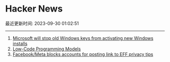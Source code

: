 # Hacker News

最近更新时间: 2023-09-30 01:02:51

--- 
1. [Microsoft will stop old Windows keys from activating new Windows installs](https://arstechnica.com/gadgets/2023/09/microsoft-says-you-cant-activate-windows-10-11-with-old-windows-7-8-keys-anymore/) 
2. [Low-Code Programming Models](https://cacm.acm.org/magazines/2023/10/276633-low-code-programming-models/fulltext) 
3. [Facebook/Meta blocks accounts for posting link to EFF privacy tips](https://techhub.social/@kirbstr/111148950526108155) 
